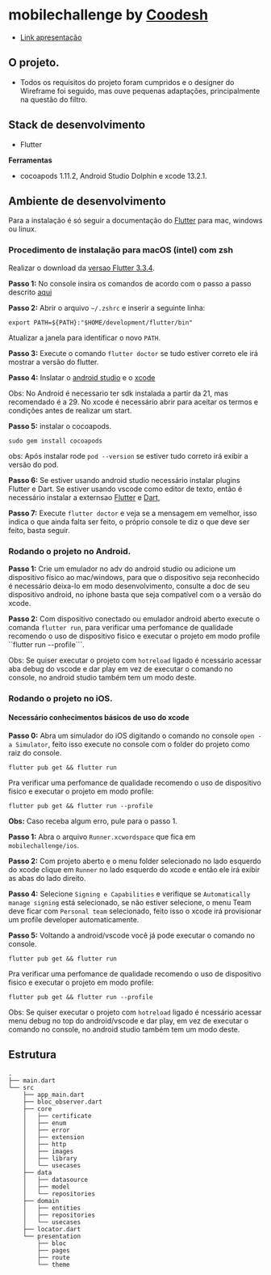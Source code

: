 # mobilechallenge by [Coodesh](https://lab.coodesh.com/public-challenges/mobile-challenge)

* [Link apresentação](https://www.loom.com/embed/4ef8d5290e9b461f83514ae0b592836b)

## O projeto.

* Todos os requisitos do projeto foram cumpridos e o designer do Wireframe foi seguido, mas ouve pequenas adaptações, principalmente na questão do filtro.

## Stack de desenvolvimento
* Flutter

**Ferramentas**
* cocoapods 1.11.2, Android Studio Dolphin e xcode 13.2.1.

## Ambiente de desenvolvimento

Para a instalação é só seguir a documentação do [Flutter](https://flutter.dev/docs/get-started/install) para mac, windows ou linux.

### Procedimento de instalação para macOS (intel) com zsh

Realizar o download da [versao Flutter 3.3.4](https://flutter.dev/docs/get-started/install/macos).

**Passo 1:** No console insira os comandos de acordo com o passo a passo descrito [aqui](https://flutter.dev/docs/get-started/install/macos)

**Passo 2:** Abrir o arquivo ```~/.zshrc``` e inserir a seguinte linha:

```
export PATH=${PATH}:"$HOME/development/flutter/bin"
```
Atualizar a janela para identificar o novo ```PATH```.

**Passo 3:** Execute o comando ```flutter doctor``` se tudo estiver correto ele irá mostrar a versão do flutter.

**Passo 4:** Inslatar o [android studio](https://developer.android.com/studio) e o [xcode](https://apps.apple.com/br/app/xcode/id497799835?mt=12)

Obs: No Android é necessario ter sdk instalada a partir da 21, mas recomendado é a 29. No xcode é necessário abrir para aceitar os termos e condições antes de realizar um start.


**Passo 5:** instalar o cocoapods.

```
sudo gem install cocoapods
```

obs: Após instalar rode ```pod --version``` se estiver tudo correto irá exibir a versão do pod.

**Passo 6:** Se estiver usando android studio necessário instalar plugins Flutter e Dart. Se estiver usando vscode como editor de texto, então é necessário instalar a externsao [Flutter](https://marketplace.visualstudio.com/items?itemName=Dart-Code.flutter) e [Dart](https://marketplace.visualstudio.com/items?itemName=Dart-Code.dart-code),

**Passo 7:** Execute ```flutter doctor``` e veja se a mensagem em vemelhor, isso indica o que ainda falta ser feito, o próprio console te diz o que deve ser feito, basta seguir.

### Rodando o projeto no Android.

**Passo 1:** Crie um emulador no adv do android studio ou adicione um dispositivo físico ao mac/windows, para que o dispositivo seja reconhecido é necessário deixa-lo em modo desenvolvimento, consulte a doc  de seu dispositivo android, no iphone basta que seja compatível com o a versão do xcode.

**Passo 2:** Com dispositivo conectado ou emulador android aberto execute o comanda ```flutter run```, para verificar uma perfomance de qualidade recomendo o uso de dispositivo fisico e executar o projeto em modo profile ``flutter run --profile```.

Obs: Se quiser executar o projeto com ```hotreload``` ligado é ncessário acessar aba debug do vscode e dar play em vez de executar o comando no console, no android studio também tem um modo deste.


### Rodando o projeto no iOS.
#### Necessário conhecimentos básicos de uso do xcode

**Passo 0:** Abra um simulador do iOS  digitando o comando no console ```open -a Simulator```, feito isso execute no console com o folder do projeto como raiz do console.
```
flutter pub get && flutter run
```
Pra verificar uma perfomance de qualidade recomendo o uso de dispositivo fisico e executar o projeto em modo profile:

 ```
flutter pub get && flutter run --profile
 ```

**Obs:** Caso receba algum erro, pule para o passo 1.

**Passo 1:** Abra o arquivo ```Runner.xcwordspace``` que fica em ```mobilechallenge/ios```.

**Passo 2:** Com projeto aberto e o menu folder selecionado no lado esquerdo do xcode clique em ```Runner``` no lado esquerdo do xcode e então ele irá exibir as abas do lado direito.

**Passo 4:** Selecione ```Signing e Capabilities``` e verifique se ```Automatically manage signing``` está selecionado, se não estiver selecione, o menu Team deve ficar com ```Personal team``` selecionado, feito isso o xcode irá provisionar um profile developer automaticamente.

**Passo 5:** Voltando a android/vscode você já pode executar o comando no console.

```
flutter pub get && flutter run
```
Pra verificar uma perfomance de qualidade recomendo o uso de dispositivo fisico e executar o projeto em modo profile:

 ```
flutter pub get && flutter run --profile
 ```

Obs: Se quiser executar o projeto com ```hotreload``` ligado é ncessário acessar menu debug no top do android/vscode e dar play, em vez de executar o comando no console, no android studio também tem um modo deste.


## Estrutura

```
.
├── main.dart
└── src
    ├── app_main.dart
    ├── bloc_observer.dart
    ├── core
    │   ├── certificate
    │   ├── enum
    │   ├── error
    │   ├── extension
    │   ├── http
    │   ├── images
    │   ├── library
    │   └── usecases
    ├── data
    │   ├── datasource
    │   ├── model
    │   └── repositories
    ├── domain
    │   ├── entities
    │   ├── repositories
    │   └── usecases
    ├── locator.dart
    └── presentation
        ├── bloc
        ├── pages
        ├── route
        └── theme
```


